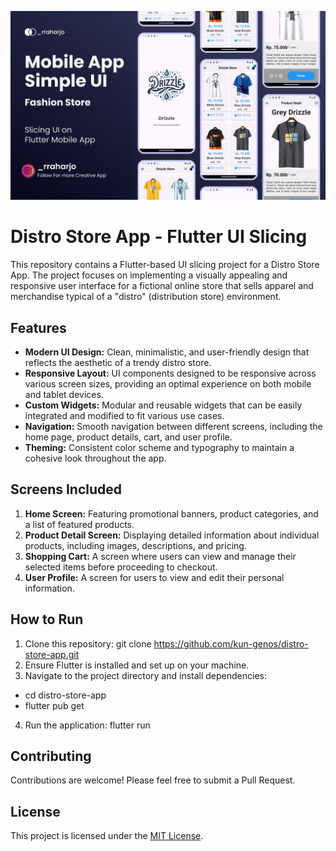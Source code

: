 ![Distro Store App Banner](assets/banner.png)

# Distro Store App - Flutter UI Slicing

This repository contains a Flutter-based UI slicing project for a Distro Store App. The project focuses on implementing a visually appealing and responsive user interface for a fictional online store that sells apparel and merchandise typical of a "distro" (distribution store) environment.

## Features

- **Modern UI Design:** Clean, minimalistic, and user-friendly design that reflects the aesthetic of a trendy distro store.
- **Responsive Layout:** UI components designed to be responsive across various screen sizes, providing an optimal experience on both mobile and tablet devices.
- **Custom Widgets:** Modular and reusable widgets that can be easily integrated and modified to fit various use cases.
- **Navigation:** Smooth navigation between different screens, including the home page, product details, cart, and user profile.
- **Theming:** Consistent color scheme and typography to maintain a cohesive look throughout the app.

## Screens Included

1. **Home Screen:** Featuring promotional banners, product categories, and a list of featured products.
2. **Product Detail Screen:** Displaying detailed information about individual products, including images, descriptions, and pricing.
3. **Shopping Cart:** A screen where users can view and manage their selected items before proceeding to checkout.
4. **User Profile:** A screen for users to view and edit their personal information.

## How to Run

1. Clone this repository: git clone https://github.com/kun-genos/distro-store-app.git
2. Ensure Flutter is installed and set up on your machine.
3. Navigate to the project directory and install dependencies:

- cd distro-store-app
- flutter pub get

4. Run the application: flutter run

## Contributing

Contributions are welcome! Please feel free to submit a Pull Request.

## License

This project is licensed under the [MIT License](LICENSE).
